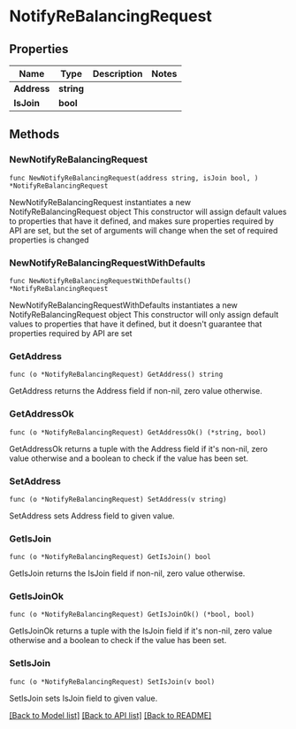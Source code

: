# NotifyReBalancingRequest

## Properties

Name | Type | Description | Notes
------------ | ------------- | ------------- | -------------
**Address** | **string** |  | 
**IsJoin** | **bool** |  | 

## Methods

### NewNotifyReBalancingRequest

`func NewNotifyReBalancingRequest(address string, isJoin bool, ) *NotifyReBalancingRequest`

NewNotifyReBalancingRequest instantiates a new NotifyReBalancingRequest object
This constructor will assign default values to properties that have it defined,
and makes sure properties required by API are set, but the set of arguments
will change when the set of required properties is changed

### NewNotifyReBalancingRequestWithDefaults

`func NewNotifyReBalancingRequestWithDefaults() *NotifyReBalancingRequest`

NewNotifyReBalancingRequestWithDefaults instantiates a new NotifyReBalancingRequest object
This constructor will only assign default values to properties that have it defined,
but it doesn't guarantee that properties required by API are set

### GetAddress

`func (o *NotifyReBalancingRequest) GetAddress() string`

GetAddress returns the Address field if non-nil, zero value otherwise.

### GetAddressOk

`func (o *NotifyReBalancingRequest) GetAddressOk() (*string, bool)`

GetAddressOk returns a tuple with the Address field if it's non-nil, zero value otherwise
and a boolean to check if the value has been set.

### SetAddress

`func (o *NotifyReBalancingRequest) SetAddress(v string)`

SetAddress sets Address field to given value.


### GetIsJoin

`func (o *NotifyReBalancingRequest) GetIsJoin() bool`

GetIsJoin returns the IsJoin field if non-nil, zero value otherwise.

### GetIsJoinOk

`func (o *NotifyReBalancingRequest) GetIsJoinOk() (*bool, bool)`

GetIsJoinOk returns a tuple with the IsJoin field if it's non-nil, zero value otherwise
and a boolean to check if the value has been set.

### SetIsJoin

`func (o *NotifyReBalancingRequest) SetIsJoin(v bool)`

SetIsJoin sets IsJoin field to given value.



[[Back to Model list]](../README.md#documentation-for-models) [[Back to API list]](../README.md#documentation-for-api-endpoints) [[Back to README]](../README.md)


